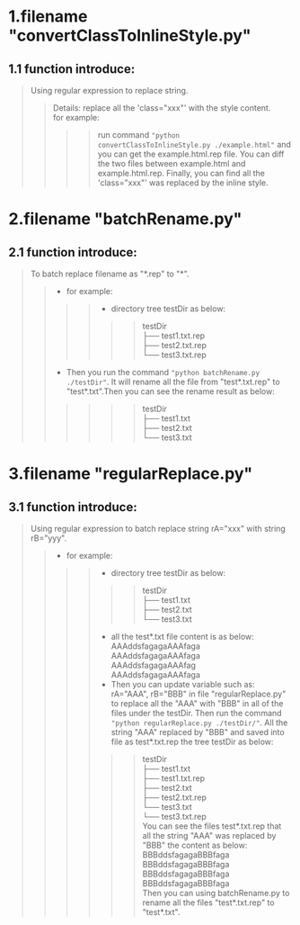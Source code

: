 # 1.filename "convertClassToInlineStyle.py"  
## 1.1 function introduce:  
>Using regular expression to replace string.  
>> Details: replace all the 'class="xxx"' with the style content.  
>> for example:  
>>>> run command `"python convertClassToInlineStyle.py ./example.html"` and you can get the example.html.rep file. You can diff the two files between example.html and example.html.rep. Finally, you can find all the 'class="xxx"' was replaced by the inline style.
# 2.filename "batchRename.py"
## 2.1 function introduce:
>To batch replace filename as "\*.rep" to "\*".  
>>- for example:  
>>>>- directory tree testDir as below:  
>>>>>> testDir  
>>>>>> ├── test1.txt.rep  
>>>>>> ├── test2.txt.rep  
>>>>>> └── test3.txt.rep  
>>- Then you run the command `"python batchRename.py ./testDir"`. It will rename all the file from "test\*.txt.rep" to "test\*.txt".Then you can see the rename result as below:  
>>>>>> testDir  
>>>>>>├── test1.txt  
>>>>>>├── test2.txt  
>>>>>>└── test3.txt  
# 3.filename "regularReplace.py"
## 3.1 function introduce:
>Using regular expression to batch replace string rA="xxx" with string rB="yyy".  
>>- for example:  
>>>>- directory tree testDir as below:  
>>>>>> testDir  
>>>>>>├── test1.txt  
>>>>>>├── test2.txt  
>>>>>>└── test3.txt  
>>>>- all the test\*.txt file content is as below:  
>>>> AAAddsfagagaAAAfaga  
>>>> AAAddsfagagaAAAfaga  
>>>> AAAddsfagagaAAAfag  
>>>> AAAddsfagagaAAAfaga  
>>>>- Then you can update variable such as: rA="AAA", rB="BBB" in file "regularReplace.py" to replace all the "AAA" with "BBB" in all of the files under the testDir. Then run the command `"python regularReplace.py ./testDir/"`. All the string "AAA" replaced by "BBB" and saved into file as test\*.txt.rep the tree testDir as below:  
>>>>>> testDir  
>>>>>> ├── test1.txt  
>>>>>> ├── test1.txt.rep  
>>>>>> ├── test2.txt  
>>>>>> ├── test2.txt.rep  
>>>>>> └── test3.txt  
>>>>>> └── test3.txt.rep  
>>>> You can see the files test\*.txt.rep that all the string "AAA" was replaced by "BBB" the content as below:  
>>>> BBBddsfagagaBBBfaga  
>>>> BBBddsfagagaBBBfaga  
>>>> BBBddsfagagaBBBfaga  
>>>> BBBddsfagagaBBBfaga  
>>>> Then you can using batchRename.py to rename all the files "test\*.txt.rep" to "test\*.txt".  
